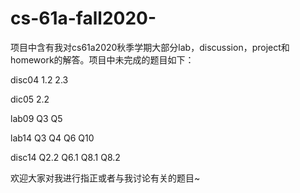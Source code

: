 # cs-61a-fall2020-
项目中含有我对cs61a2020秋季学期大部分lab，discussion，project和homework的解答。项目中未完成的题目如下：

disc04 1.2 2.3

dic05 2.2

lab09 Q3 Q5

lab14 Q3 Q4 Q6 Q10

disc14 Q2.2 Q6.1 Q8.1 Q8.2

欢迎大家对我进行指正或者与我讨论有关的题目~
